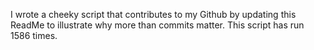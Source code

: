 I wrote a cheeky script that contributes to my Github by updating this ReadMe to illustrate why more than commits matter. This script has run 1586 times.